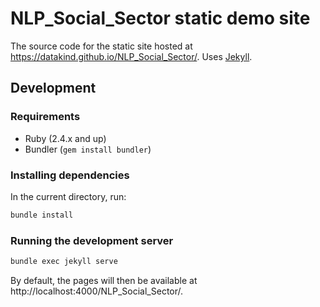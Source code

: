 # NLP_Social_Sector static demo site

The source code for the static site hosted at https://datakind.github.io/NLP_Social_Sector/. Uses [Jekyll](https://jekyllrb.com/).

## Development

### Requirements

- Ruby (2.4.x and up)
- Bundler (`gem install bundler`)

### Installing dependencies

In the current directory, run:

```sh
bundle install
```

### Running the development server

```sh
bundle exec jekyll serve
```

By default, the pages will then be available at http://localhost:4000/NLP_Social_Sector/.

